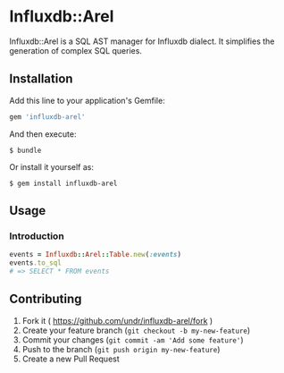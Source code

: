 # Influxdb::Arel

Influxdb::Arel is a SQL AST manager for Influxdb dialect. It simplifies the generation of complex SQL queries.

## Installation

Add this line to your application's Gemfile:

```ruby
gem 'influxdb-arel'
```

And then execute:

```
$ bundle
```

Or install it yourself as:

```
$ gem install influxdb-arel
```

## Usage

### Introduction

```ruby
events = Influxdb::Arel::Table.new(:events)
events.to_sql
# => SELECT * FROM events
```

## Contributing

1. Fork it ( https://github.com/undr/influxdb-arel/fork )
2. Create your feature branch (`git checkout -b my-new-feature`)
3. Commit your changes (`git commit -am 'Add some feature'`)
4. Push to the branch (`git push origin my-new-feature`)
5. Create a new Pull Request

